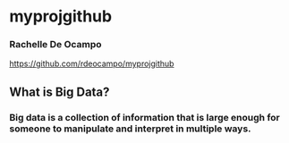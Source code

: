 # myprojgithub
### Rachelle De Ocampo

https://github.com/rdeocampo/myprojgithub
## What is Big Data?
  ### Big data is a collection of information that is large enough for someone to manipulate and interpret in multiple ways. 
